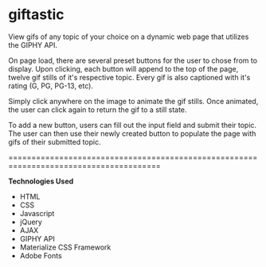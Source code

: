 # giftastic

View gifs of any topic of your choice on a dynamic web page that utilizes the GIPHY API.

On page load, there are several preset buttons for the user to chose from to display. Upon clicking, each button will append to the top of the page, twelve gif stills of it's respective topic. Every gif is also captioned with it's rating (G, PG, PG-13, etc).

Simply click anywhere on the image to animate the gif stills. Once animated, the user can click again to return the gif to a still state.

To add a new button, users can fill out the input field and submit their topic. The user can then use their newly created button to populate the page with gifs of their submitted topic.

=======================================================================================

**Technologies Used**

- HTML 
- CSS
- Javascript
- jQuery
- AJAX
- GIPHY API
- Materialize CSS Framework
- Adobe Fonts
